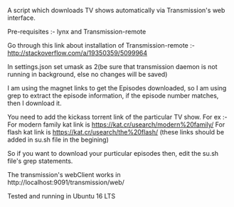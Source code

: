 A script which downloads TV shows automatically via Transmission's web interface.

Pre-requisites :- lynx and Transmission-remote

Go through this link about installation of Transmission-remote :- http://stackoverflow.com/a/19350359/5099964

In settings.json set umask as 2(be sure that transmission daemon is not running in background, else no changes will be saved)

I am using the magnet links to get the Episodes downloaded, so I am using grep to extract the episode information, if the episode number matches, then I download it.

You need to add the kickass torrent link of the particular TV show.
For ex :- For modern family kat link is https://kat.cr/usearch/modern%20family/
          For flash kat link is https://kat.cr/usearch/the%20flash/
          (these links should be added in su.sh file in the begining)

So if you want to download your purticular episodes then, edit the su.sh file's grep statements.

The transmission's webClient works in http://localhost:9091/transmission/web/

Tested and running in Ubuntu 16 LTS
